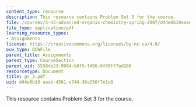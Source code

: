 ```yaml
---
content_type: resource
description: This resource contains Problem Set 3 for the course.
file: /courses/5-43-advanced-organic-chemistry-spring-2007/d44e6b19aaae4561e74436a250f7e1e8_ps_3.pdf
file_type: application/pdf
learning_resource_types:
- Assignments
license: https://creativecommons.org/licenses/by-nc-sa/4.0/
ocw_type: OCWFile
parent_title: Assignments
parent_type: CourseSection
parent_uid: 5558de23-9984-b8f5-f496-6f89ff7ad268
resourcetype: Document
title: ps_3.pdf
uid: d44e6b19-aaae-4561-e744-36a250f7e1e8
---
```

This resource contains Problem Set 3 for the course.